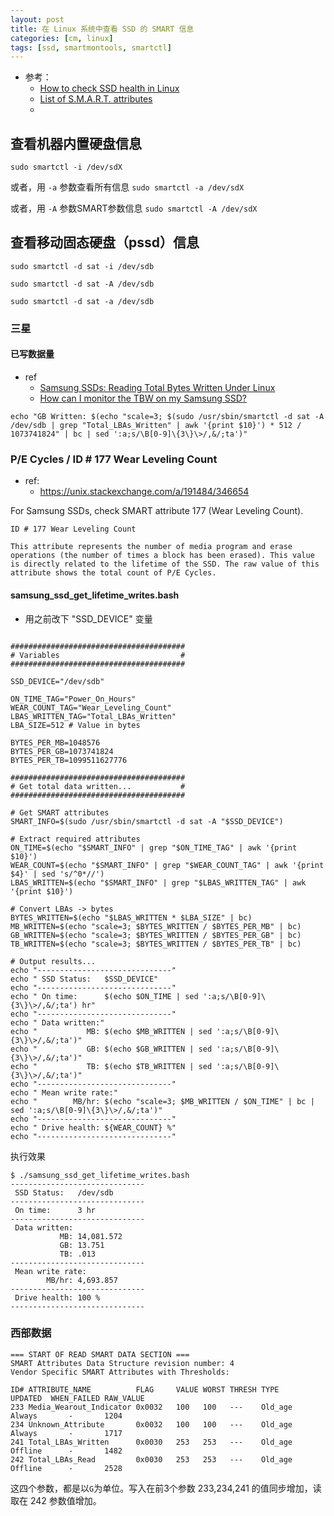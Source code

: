 ```yaml
---
layout: post
title: 在 Linux 系统中查看 SSD 的 SMART 信息
categories: [cm, linux]
tags: [ssd, smartmontools, smartctl]
---
```


* 参考： 
  * [How to check SSD health in Linux](https://www.techrepublic.com/article/how-to-check-ssd-health-in-linux/)
  * [List of S.M.A.R.T. attributes](http://www.cropel.com/library/smart-attribute-list.aspx)
  * []()


## 查看机器内置硬盘信息

~~~
sudo smartctl -i /dev/sdX
~~~

或者，用 `-a` 参数查看所有信息 `sudo smartctl -a /dev/sdX`

或者，用 `-A` 参数SMART参数信息 `sudo smartctl -A /dev/sdX`



## 查看移动固态硬盘（pssd）信息

~~~
sudo smartctl -d sat -i /dev/sdb

sudo smartctl -d sat -A /dev/sdb

sudo smartctl -d sat -a /dev/sdb
~~~

### 三星


#### 已写数据量

* ref
  * [Samsung SSDs: Reading Total Bytes Written Under Linux](http://www.jdgleaver.co.uk/blog/2014/05/23/samsung_ssds_reading_total_bytes_written_under_linux.html)
  * [How can I monitor the TBW on my Samsung SSD?
](https://askubuntu.com/questions/865792/how-can-i-monitor-the-tbw-on-my-samsung-ssd)

~~~
echo "GB Written: $(echo "scale=3; $(sudo /usr/sbin/smartctl -d sat -A /dev/sdb | grep "Total_LBAs_Written" | awk '{print $10}') * 512 / 1073741824" | bc | sed ':a;s/\B[0-9]\{3\}\>/,&/;ta')"
~~~


### P/E Cycles / ID # 177 Wear Leveling Count

* ref:
  * <https://unix.stackexchange.com/a/191484/346654>

For Samsung SSDs, check SMART attribute 177 (Wear Leveling Count).

~~~
ID # 177 Wear Leveling Count

This attribute represents the number of media program and erase operations (the number of times a block has been erased). This value is directly related to the lifetime of the SSD. The raw value of this attribute shows the total count of P/E Cycles.
~~~

#### samsung_ssd_get_lifetime_writes.bash

* 用之前改下 "SSD_DEVICE" 变量


~~~#!/bin/bash

#######################################
# Variables                           #
#######################################

SSD_DEVICE="/dev/sdb"

ON_TIME_TAG="Power_On_Hours"
WEAR_COUNT_TAG="Wear_Leveling_Count"
LBAS_WRITTEN_TAG="Total_LBAs_Written"
LBA_SIZE=512 # Value in bytes

BYTES_PER_MB=1048576
BYTES_PER_GB=1073741824
BYTES_PER_TB=1099511627776

#######################################
# Get total data written...           #
#######################################

# Get SMART attributes
SMART_INFO=$(sudo /usr/sbin/smartctl -d sat -A "$SSD_DEVICE")

# Extract required attributes
ON_TIME=$(echo "$SMART_INFO" | grep "$ON_TIME_TAG" | awk '{print $10}')
WEAR_COUNT=$(echo "$SMART_INFO" | grep "$WEAR_COUNT_TAG" | awk '{print $4}' | sed 's/^0*//')
LBAS_WRITTEN=$(echo "$SMART_INFO" | grep "$LBAS_WRITTEN_TAG" | awk '{print $10}')

# Convert LBAs -> bytes
BYTES_WRITTEN=$(echo "$LBAS_WRITTEN * $LBA_SIZE" | bc)
MB_WRITTEN=$(echo "scale=3; $BYTES_WRITTEN / $BYTES_PER_MB" | bc)
GB_WRITTEN=$(echo "scale=3; $BYTES_WRITTEN / $BYTES_PER_GB" | bc)
TB_WRITTEN=$(echo "scale=3; $BYTES_WRITTEN / $BYTES_PER_TB" | bc)

# Output results...
echo "------------------------------"
echo " SSD Status:   $SSD_DEVICE"
echo "------------------------------"
echo " On time:      $(echo $ON_TIME | sed ':a;s/\B[0-9]\{3\}\>/,&/;ta') hr"
echo "------------------------------"
echo " Data written:"
echo "           MB: $(echo $MB_WRITTEN | sed ':a;s/\B[0-9]\{3\}\>/,&/;ta')"
echo "           GB: $(echo $GB_WRITTEN | sed ':a;s/\B[0-9]\{3\}\>/,&/;ta')"
echo "           TB: $(echo $TB_WRITTEN | sed ':a;s/\B[0-9]\{3\}\>/,&/;ta')"
echo "------------------------------"
echo " Mean write rate:"
echo "        MB/hr: $(echo "scale=3; $MB_WRITTEN / $ON_TIME" | bc | sed ':a;s/\B[0-9]\{3\}\>/,&/;ta')"
echo "------------------------------"
echo " Drive health: ${WEAR_COUNT} %"
echo "------------------------------"
~~~


执行效果

~~~
$ ./samsung_ssd_get_lifetime_writes.bash 
------------------------------
 SSD Status:   /dev/sdb
------------------------------
 On time:      3 hr
------------------------------
 Data written:
           MB: 14,081.572
           GB: 13.751
           TB: .013
------------------------------
 Mean write rate:
        MB/hr: 4,693.857
------------------------------
 Drive health: 100 %
------------------------------
~~~

### 西部数据

~~~
=== START OF READ SMART DATA SECTION ===
SMART Attributes Data Structure revision number: 4
Vendor Specific SMART Attributes with Thresholds:

ID# ATTRIBUTE_NAME          FLAG     VALUE WORST THRESH TYPE      UPDATED  WHEN_FAILED RAW_VALUE
233 Media_Wearout_Indicator 0x0032   100   100   ---    Old_age   Always       -       1204
234 Unknown_Attribute       0x0032   100   100   ---    Old_age   Always       -       1717
241 Total_LBAs_Written      0x0030   253   253   ---    Old_age   Offline      -       1482
242 Total_LBAs_Read         0x0030   253   253   ---    Old_age   Offline      -       2528
~~~

这四个参数，都是以`G`为单位。写入在前3个参数 233,234,241 的值同步增加，读取在 242 参数值增加。



